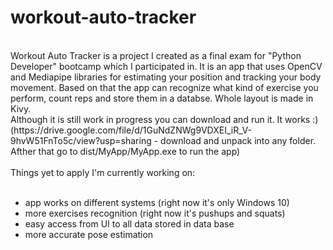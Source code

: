 # workout-auto-tracker<br />
<br />
Workout Auto Tracker is a project I created as a final exam for "Python Developer" bootcamp which I participated in. It is an app that uses OpenCV and Mediapipe libraries for estimating your position and tracking your body movement. Based on that the app can recognize what kind of exercise you perform, count reps and store them in a databse. Whole layout is made in Kivy.<br />
Although it is still work in progress you can download and run it. It works :)<br />
(https://drive.google.com/file/d/1GuNdZNWg9VDXEI_iR_V-9hvW51FnTo5c/view?usp=sharing - download and unpack into any folder. Afther that go to dist/MyApp/MyApp.exe to run the app)<br />
<br />
Things yet to apply I'm currently working on:<br />
<br />

- app works on different systems (right now it's only Windows 10)
- more exercises recognition (right now it's pushups and squats)
- easy access from UI to all data stored in data base
- more accurate pose estimation
